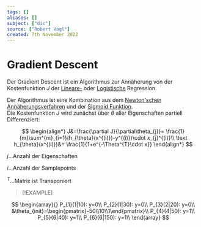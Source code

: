 ```yaml
---
tags: []
aliases: []
subject: ["dic"]
source: ["Robert Vogl"]
created: 7th November 2022
---
```


# Gradient Descent

Der Gradient Descent ist ein Algorithmus zur Annäherung von der Kostenfunktion $J$ der [Lineare-](Lineare%20Regression.md) oder [Logistische](Logistische%20Regression.md) Regression.

Der Algorithmus ist eine Kombination aus dem [Newton'schen Annäherungsverfahren](../../Mathe/mathe%20(3)/Newton'sches%20Näherungsverfahren.md) und der [Sigmoid Funktion](Sigmoid%20Funktion.md).  
Die Kostenfunktion $J$ wird zunächst über $\theta$ aller Eigenschaften partiell Differenziert:

$$
\begin{align*}
J&=\frac{\partial J}{\partial\theta_{j}}= \frac{1}{m}\sum^{m}_{i=1}(h_{\theta}(x^{(i)})-y^{(i)})\cdot x_{j}^{(i)}\\
\text
h_{\theta}(x^{(i)})&= \frac{1}{1+e^{-\Theta^{T}\cdot x}}
\end{align*}
$$

$j\dots$Anzahl der Eigenschaften

$i\dots$Anzahl der Samplepoints

$^{T}\dots$Matrix ist Transponiert

> [!EXAMPLE]

$$
\begin{array}{}
P_{1}(1|10): y=0\\
P_{2}(1|30): y=0\\
P_{3}(2|20): y=0\\
&\theta_{init}=\begin{pmatrix}-50\\10\\1\end{pmatrix}\\
P_{4}(4|50): y=1\\
P_{5}(6|40): y=1\\
P_{6}(6|150): y=1\\
\end{array}
$$